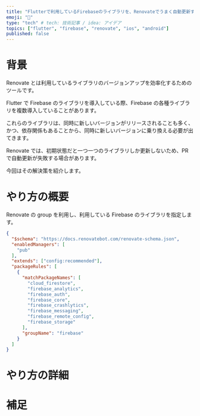 ```yaml
---
title: "Flutterで利用しているFirebaseのライブラリを、Renovateでうまく自動更新する"
emoji: "🐡"
type: "tech" # tech: 技術記事 / idea: アイデア
topics: ["flutter", "firebase", "renovate", "ios", "android"]
published: false
---
```


# 背景

Renovate とは利用しているライブラリのバージョンアップを効率化するためのツールです。

Flutter で Firebase のライブラリを導入している際、Firebase の各種ライブラリを複数導入していることがあります。

これらのライブラリは、同時に新しいバージョンがリリースされることも多く、かつ、依存関係もあることから、同時に新しいバージョンに乗り換える必要が出てきます。

Renovate では、初期状態だと一つ一つのライブラリしか更新しないため、PR で自動更新が失敗する場合があります。

今回はその解決策を紹介します。

# やり方の概要

Renovate の group を利用し、利用している Firebase のライブラリを指定します。

```json:renovate.json
{
  "$schema": "https://docs.renovatebot.com/renovate-schema.json",
  "enabledManagers": [
    "pub"
  ],
  "extends": ["config:recommended"],
  "packageRules": [
    {
      "matchPackageNames": [
        "cloud_firestore",
        "firebase_analytics",
        "firebase_auth",
        "firebase_core",
        "firebase_crashlytics",
        "firebase_messaging",
        "firebase_remote_config",
        "firebase_storage"
      ],
      "groupName": "firebase"
    }
  ]
}
```

# やり方の詳細

# 補足
